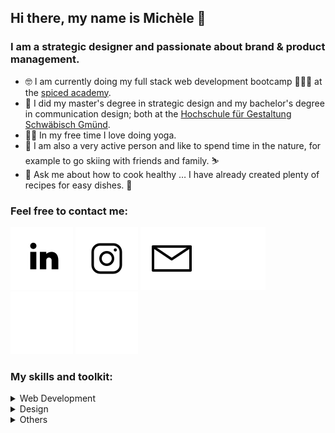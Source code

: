 ## Hi there, my name is Michèle 👋

### I am a strategic designer and passionate about brand & product management.

- 🤓 I am currently doing my full stack web development bootcamp 👩🏼‍💻 at the <a href="https://www.spiced-academy.com/de" target="blank">spiced academy</a>.
- 🧡 I did my master's degree in strategic design and my bachelor's degree in communication design; both at the [Hochschule für Gestaltung Schwäbisch Gmünd](https://www.hfg-gmuend.de/).
- 🧘‍♀️ In my free time I love doing yoga.
- 🌱 I am also a very active person and like to spend time in the nature, for example to go skiing with friends and family. ⛷
- 💬 Ask me about how to cook healthy … I have already created plenty of recipes for easy dishes. 🥗

### Feel free to contact me:

[![2022-01-11-github-icons_icon-linkedin-lightmodus-new.svg](/2022-01-11-github-icons_icon-linkedin-lightmodus-new.svg)](https://www.linkedin.com/in/mich%C3%A8le-rietzl-3730211b9/#gh-light-mode-only) [![2022-01-11-github-icons_icon-instagram-lightmodus.svg](/2022-01-11-github-icons_icon-instagram-lightmodus.svg)](https://www.instagram.com/mk_rietzl/#gh-light-mode-only) [![2022-01-11-github-icons_icon-email-lightmodus.svg](2022-01-11-github-icons_icon-email-lightmodus.svg)](mailto:michele@mk-rietzl.de#gh-light-mode-only)[![2022-01-11-github-icons_icon-linkedin-darkmodus-new.svg](/2022-01-11-github-icons_icon-linkedin-darkmodus-new.svg)](https://www.linkedin.com/in/mich%C3%A8le-rietzl-3730211b9/#gh-dark-mode-only) [![2022-01-11-github-icons_icon-instagram-darkmodus.svg](/2022-01-11-github-icons_icon-instagram-darkmodus.svg)](https://www.instagram.com/mk_rietzl/#gh-dark-mode-only) [![2022-01-11-github-icons_icon-email-darkmodus.svg](2022-01-11-github-icons_icon-email-darkmodus.svg)](mailto:michele@mk-rietzl.de#gh-dark-mode-only)

### My skills and toolkit:

<details>
<summary>Web Development</summary>

</br>
    
**Frontend**
  
<a href="https://babeljs.io/" > <img src="web-development-babel.png" height="75px" /></a>
<a href="https://developer.mozilla.org/en-US/docs/Web/CSS" > <img src="web-development-css-3.png" height="75px" /></a>
<a href="https://developer.mozilla.org/en-US/docs/Glossary/HTML5" > <img src="web-development-html-5.png" height="75px" /></a>
<a href="https://jquery.com/" > <img src="web-development-jquerry.png" height="75px" /></a>
<a href="https://reactjs.org/" > <img src="web-development-react.png" height="75px" /></a>
<a href="https://redux.js.org/" > <img src="web-development-redux.png" height="75px" /></a>
<a href="https://tailwindcss.com//" > <img src="web-development-tailwindcss.png" height="75px" /></a>
<a href="https://vuejs.org/" > <img src="web-development-vue-js.png" height="75px" /></a>
<a href="https://webpack.js.org/" > <img src="web-development-webpack.png" height="75px" /></a>
  
  
**Backend**

<a href="https://aws.amazon.com/" > <img src="web-development-aws.png" height="75px" /></a>
<a href="http://expressjs.com/" > <img src="web-development-express.png" height="75px" /></a>
<a href="https://nodejs.org/en/" > <img src="web-development-node-js.png" height="75px" /></a>
<a href="https://www.postgresql.org/" > <img src="web-development-PostgreSQL.png" height="75px" /></a>
<img src="web-development-sql.png" height="75px" />

  
**Frontend & Backend**

<a href="https://www.w3schools.com/js/js_es6.asp" > <img src="web-development-es6.png" height="75px" /></a>
<a href="https://handlebarsjs.com/" > <img src="web-development-handlebars.png" height="75px" /></a>
<a href="https://developer.mozilla.org/en-US/docs/Web/HTTP" > <img src="web-development-http.png" height="75px" /></a>
<a href="https://jestjs.io/" > <img src="web-development-jest-js.png" height="75px" /></a>
<a href="https://tc39.es/ecma262/" > <img src="web-development-js.png" height="75px" /></a>
<a href="https://developer.mozilla.org/en-US/docs/Learn/JavaScript/Objects/JSON" > <img src="web-development-json.png" height="75px" /></a>
<a href="https://www.typescriptlang.org/" > <img src="web-development-typescript.png" height="75px" /></a>
<a href="https://code.visualstudio.com/" > <img src="web-development-visual-studio-code.png" height="75px" /></a>

  
**Others**
  
<a href="https://www.heroku.com/" > <img src="web-development-heroku.png" height="75px" /></a>

 
</details>
  
<details>
<summary>Design</summary>
 
</br>

<a href="https://www.adobe.com/de/products/indesign.html" > <img src="design-Id.png" height="75px" /></a>
<a href="https://www.adobe.com/de/products/xd.html" > <img src="design-Xd.png" height="75px" /></a>
<a href="https://www.adobe.com/de/products/illustrator.html" > <img src="design-Ai.png" height="75px" /></a>
<a href="https://www.adobe.com/de/products/photoshop.html" > <img src="design-Ps.png" height="75px" /></a>
<a href="https://www.adobe.com/de/products/premiere-rush.html" > <img src="design-Ru.png" height="75px" /></a>

  
</details>

<details>  
<summary>Others</summary>
  
</br>

<a href="https://www.microsoft.com/de-de/microsoft-365/word" > <img src="others-microsoft-word.png" height="75px" /></a>
<a href="https://www.microsoft.com/de-de/microsoft-365/excel" > <img src="others-microsoft-exel.png" height="75px" /></a>
<a href="https://www.microsoft.com/de-de/microsoft-365/powerpoint" > <img src="others-microsoft-powerpoint_.png" height="75px" /></a>
<a href="https://www.atlassian.com/de/software/jira" > <img src="others-atlassian-jira.png" height="75px" /></a>
<a href="https://www.atlassian.com/de/software/confluence" > <img src="others-atlassian-confluence.png" height="75px" /></a>
 
 
</br>

</details>


<!--
**mrietzl/mrietzl** is a ✨ _special_ ✨ repository because its `README.md` (this file) appears on your GitHub profile.

Here are some ideas to get you started:

- 🔭 I’m currently working on ...
- 🌱 I’m currently learning ...
- 👯 I’m looking to collaborate on ...
- 🤔 I’m looking for help with ...
- 💬 Ask me about ...
- 📫 How to reach me: ...
- 😄 Pronouns: ...
- ⚡ Fun fact: ...

- visual studio code
- html (5)
- css (4)
- js (ECMA Script 2021)
- jquerry
- node.js
- express
- handlebars
- PostgreSQL
- vue.js
- jest
- [aws (amazon web services)]
- [react]
- [tailwindcss]
- Heroku??
- GitHub??

- Id
- Xd
- Ps
- Ai
- Ru

- Microsoft Word
- Microsoft Excel
- Microsoft PowerPoint
- Atlassian Jira
- Atlassian Confluence

<img src="2022-01-11-github-icons_icon-visual-studio-code-new.png" height="30px"/>
  
<img src="https://img.shields.io/badge/Visual_Studio_Code-0078D4?style=for-the-badge&logo=visual%20studio%20code&logoColor=white" />

-->
